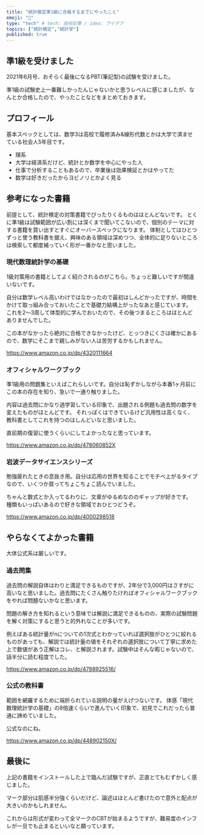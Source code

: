 ```yaml
---
title: "統計検定準1級に合格するまでにやったこと"
emoji: "🐩"
type: "tech" # tech: 技術記事 / idea: アイデア
topics: ["統計検定","統計学"]
published: true
---
```


## 準1級を受けました

2021年6月号、おそらく最後になるPBT(筆記型)の試験を受けました。

準1級の試験史上一番難しかったんじゃないかと思うレベルに感じましたが、なんとか合格したので、やったことなどをまとめておきます。

## プロフィール

基本スペックとしては、数学3は高校で履修済み&線形代数とかは大学で済ませている社会人5年目です。

- 理系
- 大学は経済系だけど、統計とか数学を中心にやった人
- 仕事で分析することもあるので、卒業後は効果検証とかはやってた
- 数学は好きだったからヨビノリとかよく見る

## 参考になった書籍

前提として、統計検定の対策書籍でぴったりくるものはほとんどないです。
とくに準1級は試験範囲が広い割には深くまで聞いてこないので、個別のテーマに対する書籍を買い出すとすぐにオーバースペックになります。
体制としてはひとつずっと使う教科書を据え、興味のある領域は深めつつ、全体的に足りないところは検索して都度補っていく形が一番かなと思いました。

### 現代数理統計学の基礎

1級対策用の書籍としてよく紹介されるのがこちら。ちょっと難しいですが間違いないです。

自分は数学レベル高いわけではなかったので最初はしんどかったですが、時間をかけて取っ組み合っておいたことで基礎力結構上がったなあと感じています。
これを2〜3周して体型的に学んでおいたので、その後つまるところはほとんどありませんでした。

この本がなかったら絶対に合格できなかったけど、とっつきにくさは確かにあるので、数学にそこまで親しみがない人は苦労するかもしれません。

https://www.amazon.co.jp/dp/4320111664

### オフィシャルワークブック

準1級用の問題集といえばこれらしいです。自分は恥ずかしながら本番1ヶ月前にこの本の存在を知り、急いで一通り触りました。

内容は過去問にかなり過学習している印象で、出題される例題も過去問の数字を変えたものがほとんどです。
それっぽくはできているけど汎用性は高くなく、教科書としてこれを持つのはしんどいなと思いました。

直前期の復習に使うくらいにしてよかったなと思っています。

https://www.amazon.co.jp/dp/478060852X

### 岩波データサイエンスシリーズ

勉強疲れたときの息抜き用。自分は応用の世界を知ることでモチベ上がるタイプなので、いくつか買ってちょこちょこ読んでいました。

ちゃんと数式とか入ってるわりに、文章がゆるめなののギャップが好きです。
種類もいっぱいあるので好きな領域でおひとつどうぞ。

https://www.amazon.co.jp/dp/4000298518

## やらなくてよかった書籍

大体公式系は厳しいです。

### 過去問集

過去問の解説自体はわりと満足できるものですが、2年分で3,000円はさすがに高いなと思いました。過去問にたくさん触りたければオフィシャルワークブックをやれば問題ないかなと思います。

問題の解き方を知れるという意味では解説に満足できるものの、実際の試験問題を解く対策にすると思うと的外れなことが多いです。

例えばある統計量がnについての1次式とわかっていれば選択肢がひとつに絞れるものがあっても、解説では統計量の値をそれぞれの選択肢について丁寧に求めた上で数値があう正解はコレ、と解説されます。試験中はそんな暇じゃないので、話半分に読む程度でした。

https://www.amazon.co.jp/dp/4788925516/

### 公式の教科書

範囲を網羅するために端折られている説明の量がえげつないです。
体感「現代数理統計学の基礎」の8倍速くらいで進んでいく印象で、初見でこれだったら普通に諦めていました。

公式なのにね。

https://www.amazon.co.jp/dp/448902150X/

## 最後に

上記の書籍をインストールした上で臨んだ試験ですが、正直とてもむずかしく感じました。

マーク部分は肌感半分強くらいだけど、論述はほとんど書けたので意外と配点が大きいのかもしれません。

これからは形式が変わって全マークのCBTが始まるようですが、難易度のインフレが一旦でも止まるといいなと願っています。